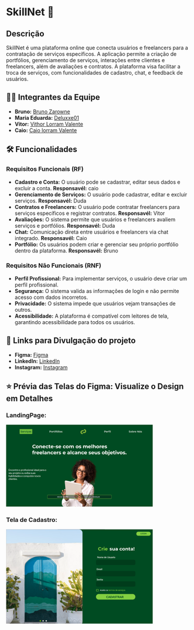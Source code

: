 # SkillNet 🚀


## Descrição

SkillNet é uma plataforma online que conecta usuários e freelancers para a contratação de serviços específicos. A aplicação permite a criação de portfólios, gerenciamento de serviços, interações entre clientes e freelancers, além de avaliações e contratos. A plataforma visa facilitar a troca de serviços, com funcionalidades de cadastro, chat, e feedback de usuários.

## 👨‍💻 Integrantes da Equipe

- **Bruno:** [Bruno Zarowne](https://github.com/BrunoZarowne)  
- **Maria Eduarda:** [Deluxxe01](https://github.com/deluxxe01)  
- **Vitor:** [Vithor Lorram Valente](https://github.com/vithorLorramValente7)  
- **Caio:** [Caio lorram Valente](https://github.com/caiolorramvalente)

## 🛠️ Funcionalidades 

### Requisitos Funcionais (RF)

- **Cadastro e Conta:** O usuário pode se cadastrar, editar seus dados e excluir a conta. **Responsavél:** caio
- **Gerenciamento de Serviços:** O usuário pode cadastrar, editar e excluir serviços. **Responsavél:** Duda
- **Contratos e Freelancers:** O usuário pode contratar freelancers para serviços específicos e registrar contratos. **Responsavél:** Vitor
- **Avaliações:** O sistema permite que usuários e freelancers avaliem serviços e portfólios. **Responsavél:** Duda
- **Chat:** Comunicação direta entre usuários e freelancers via chat integrado. **Responsavél:** Caio
- **Portfólio:** Os usuários podem criar e gerenciar seu próprio portfólio dentro da plataforma. **Responsavél:** Bruno

### Requisitos Não Funcionais (RNF)

- **Perfil Profissional:** Para implementar serviços, o usuário deve criar um perfil profissional.
- **Segurança:** O sistema valida as informações de login e não permite acesso com dados incorretos.
- **Privacidade:** O sistema impede que usuários vejam transações de outros.
- **Acessibilidade:** A plataforma é compatível com leitores de tela, garantindo acessibilidade para todos os usuários.

## 🔗 Links para Divulgação do projeto 
- **Figma:** [Figma](https://www.figma.com/design/YTy4JbgmUk9eHSJgHYdDAO/3%C2%B0fase_S.A?node-id=0-1&p=f&t=j7Qqzb3BojkrG2kw-0)
- **LinkedIn:** [LinkedIn](https://www.linkedin.com/feed/update/urn:li:activity:7294521192151982081/)
- **Instagram:** [Instagram](https://www.instagram.com/skillnet.io?igsh=NnJrb2U1aDl0a3p6)

## ⭐ Prévia das Telas do Figma: Visualize o Design em Detalhes

### LandingPage:
[<img src="https://github.com/deluxxe01/SkillNet/blob/main/Skillnet-Codes/Front_end/public/github/img_post.png" width="400px">](https://github.com/deluxxe01/SkillNet/blob/main/Skillnet-Codes/Front_end/public/github/img_post.png)  <br/>

### Tela de Cadastro:
[<img src="https://github.com/deluxxe01/SkillNet/blob/main/Skillnet-Codes/Front_end/public/github/img_cadastro.png" width="400px">](https://github.com/deluxxe01/SkillNet/blob/main/Skillnet-Codes/Front_end/public/github/img_cadastro.png)  <br/>


